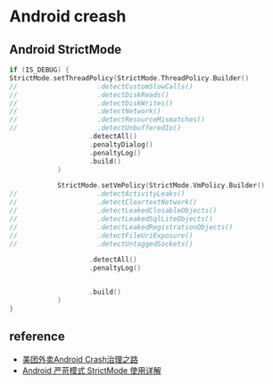 # Android creash

## Android StrictMode

```kotlin
if (IS_DEBUG) {
StrictMode.setThreadPolicy(StrictMode.ThreadPolicy.Builder()
//                    .detectCustomSlowCalls()
//                    .detectDiskReads()
//                    .detectDiskWrites()
//                    .detectNetwork()
//                    .detectResourceMismatches()
//                    .detectUnbufferedIo()
                    .detectAll()
                    .penaltyDialog()
                    .penaltyLog()
                    .build()
            )

            StrictMode.setVmPolicy(StrictMode.VmPolicy.Builder()
//                    .detectActivityLeaks()
//                    .detectCleartextNetwork()
//                    .detectLeakedClosableObjects()
//                    .detectLeakedSqlLiteObjects()
//                    .detectLeakedRegistrationObjects()
//                    .detectFileUriExposure()
//                    .detectUntaggedSockets()

                    .detectAll()
                    .penaltyLog()


                    .build()
            )
}

```

## reference

- [美团外卖Android Crash治理之路](https://tech.meituan.com/waimai-android-crash.html)
- [Android 严苛模式 StrictMode 使用详解](https://juejin.im/entry/576b7421d342d30057ac72ab)